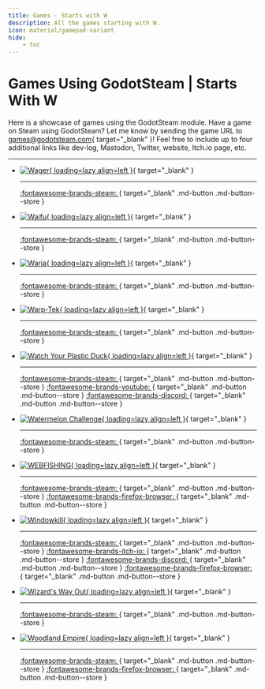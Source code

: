 ```yaml
---
title: Games - Starts with W
description: All the games starting with W.
icon: material/gamepad-variant
hide:
    - toc
---
```


# Games Using GodotSteam | Starts With W

Here is a showcase of games using the GodotSteam module. Have a game on Steam using GodotSteam? Let me know by sending the game URL to [games@godotsteam.com](mailto:games@godotsteam.com){ target="\_blank" }!  Feel free to include up to four additional links like dev-log, Mastodon, Twitter, website, Itch.io page, etc.

---

<div id="games" class="grid cards" markdown>

- [![Wager](https://steamcdn-a.akamaihd.net/steam/apps/1750810/header.jpg){ loading=lazy align=left }](https://store.steampowered.com/app/1750810/Wager/){ target="\_blank" }

	---

	[ :fontawesome-brands-steam: ](https://store.steampowered.com/app/1750810/Wager/){ target="\_blank" .md-button .md-button--store }

- [![Waifu](https://steamcdn-a.akamaihd.net/steam/apps/3109050/header.jpg){ loading=lazy align=left }](https://store.steampowered.com/app/3109050/Waifu/){ target="\_blank" }

	---

	[ :fontawesome-brands-steam: ](https://store.steampowered.com/app/3109050/Waifu/){ target="\_blank" .md-button .md-button--store }

- [![Warja](https://steamcdn-a.akamaihd.net/steam/apps/2433360/header.jpg){ loading=lazy align=left }](https://store.steampowered.com/app/2433360/Warja/){ target="\_blank" }

	---

	[ :fontawesome-brands-steam: ](https://store.steampowered.com/app/2433360/Warja/){ target="\_blank" .md-button .md-button--store }

- [![Warp-Tek](https://steamcdn-a.akamaihd.net/steam/apps/924870/header.jpg){ loading=lazy align=left }](https://store.steampowered.com/app/924870/WARPTEK/){ target="\_blank" }

	---

	[ :fontawesome-brands-steam: ](https://store.steampowered.com/app/924870/WARPTEK/){ target="\_blank" .md-button .md-button--store }

- [![Watch Your Plastic Duck](https://steamcdn-a.akamaihd.net/steam/apps/2088360/header.jpg){ loading=lazy align=left }](https://store.steampowered.com/app/2088360/Watch_Your_Plastic_Duck/){ target="\_blank" }

	---

	[ :fontawesome-brands-steam: ](https://store.steampowered.com/app/2088360/Watch_Your_Plastic_Duck/){ target="\_blank" .md-button .md-button--store }
	[ :fontawesome-brands-youtube: ](https://www.youtube.com/channel/UCNwjouAYcqohKF0D6b0Fobg){ target="\_blank" .md-button .md-button--store }
	[ :fontawesome-brands-discord: ](https://discord.gg/rFMvF53Dbk){ target="\_blank" .md-button .md-button--store }

- [![Watermelon Challenge](https://steamcdn-a.akamaihd.net/steam/apps/2683210/header.jpg){ loading=lazy align=left }](https://store.steampowered.com/app/2683210/Watermelon_Challenge/){ target="\_blank" }

	---

	[ :fontawesome-brands-steam: ](https://store.steampowered.com/app/2683210/Watermelon_Challenge/){ target="\_blank" .md-button .md-button--store }

- [![WEBFISHING](https://steamcdn-a.akamaihd.net/steam/apps/3146520/header.jpg){ loading=lazy align=left }](https://store.steampowered.com/app/3146520/WEBFISHING/){ target="\_blank" }

	---

	[ :fontawesome-brands-steam: ](https://store.steampowered.com/app/3146520/WEBFISHING/){ target="\_blank" .md-button .md-button--store }
	[ :fontawesome-brands-firefox-browser: ](https://webfishing.net){ target="\_blank" .md-button .md-button--store }

- [![Windowkill](https://steamcdn-a.akamaihd.net/steam/apps/2726450/header.jpg){ loading=lazy align=left }](https://store.steampowered.com/app/2726450/Windowkill/){ target="\_blank" }

	---

	[ :fontawesome-brands-steam: ](https://store.steampowered.com/app/2726450/Windowkill/){ target="\_blank" .md-button .md-button--store }
	[ :fontawesome-brands-itch-io: ](https://torcado.itch.io/windowkill){ target="\_blank" .md-button .md-button--store }
	[ :fontawesome-brands-discord: ](https://discord.gg/vYdYSX4GJy){ target="\_blank" .md-button .md-button--store }
	[ :fontawesome-brands-firefox-browser: ](https://torcado.com){ target="\_blank" .md-button .md-button--store }

- [![Wizard's Way Out](https://steamcdn-a.akamaihd.net/steam/apps/2341410/header.jpg){ loading=lazy align=left }](https://store.steampowered.com/app/2341410/Wizards_Way_Out/){ target="\_blank" }

	---

	[ :fontawesome-brands-steam: ](https://store.steampowered.com/app/2341410/Wizards_Way_Out/){ target="\_blank" .md-button .md-button--store }

- [![Woodland Empire](https://steamcdn-a.akamaihd.net/steam/apps/1419150/header.jpg){ loading=lazy align=left }](https://store.steampowered.com/app/1419150/Woodland_Empire/){ target="\_blank" }

	---

	[ :fontawesome-brands-steam: ](https://store.steampowered.com/app/1419150/Woodland_Empire/){ target="\_blank" .md-button .md-button--store }
	[ :fontawesome-brands-firefox-browser: ](https://www.woodland-empire.com/){ target="\_blank" .md-button .md-button--store }

</div>